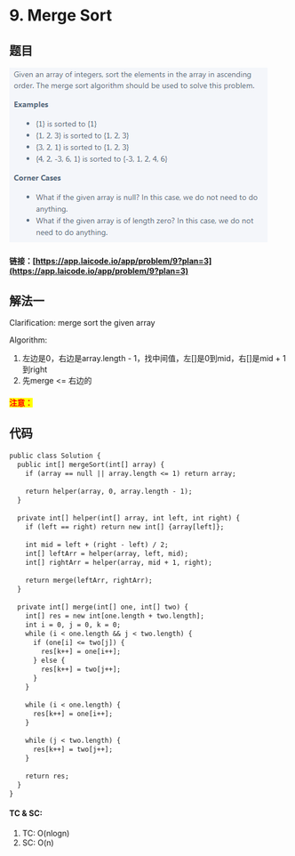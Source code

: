 # 9. Merge Sort

## 题目

![](<.gitbook/assets/image (89).png>)

#### 链接：[https://app.laicode.io/app/problem/9?plan=3](https://app.laicode.io/app/problem/9?plan=3)

## 解法一

Clarification: merge sort the given array

Algorithm:&#x20;

1. 左边是0，右边是array.length - 1，找中间值，左\[]是0到mid，右\[]是mid + 1到right
2. 先merge <= 右边的

#### <mark style="color:red;">注意：</mark>

## 代码

```
public class Solution {
  public int[] mergeSort(int[] array) {
    if (array == null || array.length <= 1) return array;

    return helper(array, 0, array.length - 1);
  }

  private int[] helper(int[] array, int left, int right) {
    if (left == right) return new int[] {array[left]};

    int mid = left + (right - left) / 2;
    int[] leftArr = helper(array, left, mid);
    int[] rightArr = helper(array, mid + 1, right);

    return merge(leftArr, rightArr);
  }

  private int[] merge(int[] one, int[] two) {
    int[] res = new int[one.length + two.length];
    int i = 0, j = 0, k = 0;
    while (i < one.length && j < two.length) {
      if (one[i] <= two[j]) {
        res[k++] = one[i++];
      } else {
        res[k++] = two[j++];
      }
    }

    while (i < one.length) {
      res[k++] = one[i++];
    }

    while (j < two.length) {
      res[k++] = two[j++];
    }

    return res;
  }
}
```

#### TC & SC:&#x20;

1. TC: O(nlogn)
2. SC: O(n)
